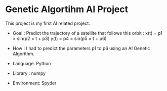 # Genetic Algortihm AI Project

This project is my first AI related project. 

- Goal :
Predict the trajectory of a satellite that follows this orbit :
      x(t) = p1 × sin(p2 × t + p3)
      y(t) = p4 × sin(p5 × t + p6)

- How :
I had to predict the parameters p1 to p6 using an AI Genetic Algorithm.


- Language: Python
- Library : numpy
- Environment: Spyder
